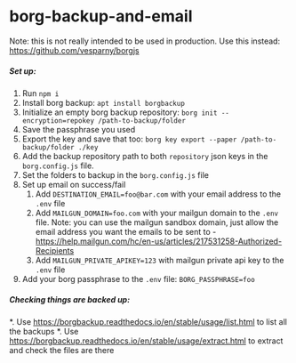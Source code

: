 # borg-backup-and-email

Note: this is not really intended to be used in production. Use this instead: https://github.com/vesparny/borgjs

##### Set up:
1. Run `npm i`
2. Install borg backup: `apt install borgbackup`
3. Initialize an empty borg backup repository: `borg init --encryption=repokey /path-to-backup/folder`
4. Save the passphrase you used
5. Export the key and save that too: `borg key export --paper /path-to-backup/folder ./key`
6. Add the backup repository path to both `repository` json keys in the `borg.config.js` file.
7. Set the folders to backup in the `borg.config.js` file
8. Set up email on success/fail
    1. Add `DESTINATION_EMAIL=foo@bar.com` with your email address to the `.env` file
    2. Add `MAILGUN_DOMAIN=foo.com` with your mailgun domain to the `.env` file. Note: you can use the mailgun sandbox domain, just allow the email address you want the emails to be sent to - https://help.mailgun.com/hc/en-us/articles/217531258-Authorized-Recipients
    3. Add `MAILGUN_PRIVATE_APIKEY=123` with mailgun private api key to the `.env` file
9. Add your borg passphrase to the `.env` file: `BORG_PASSPHRASE=foo`

##### Checking things are backed up:
*. Use https://borgbackup.readthedocs.io/en/stable/usage/list.html to list all the backups
*. Use https://borgbackup.readthedocs.io/en/stable/usage/extract.html to extract and check the files are there
